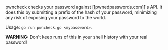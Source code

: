 pwncheck checks your password against [[pwnedpasswords.com]]'s API. It does this by submitting a prefix of the hash of your password, minimizing any risk of exposing your password to the world.

Usage: `go run pwncheck.go <mypassword>`.
	
__WARNING:__ Don't keep runs of this in your shell history with your real password!
